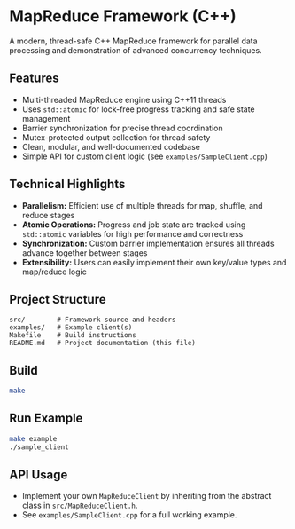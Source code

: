 # MapReduce Framework (C++)

A modern, thread-safe C++ MapReduce framework for parallel data processing and demonstration of advanced concurrency techniques.

## Features
- Multi-threaded MapReduce engine using C++11 threads
- Uses `std::atomic` for lock-free progress tracking and safe state management
- Barrier synchronization for precise thread coordination
- Mutex-protected output collection for thread safety
- Clean, modular, and well-documented codebase
- Simple API for custom client logic (see `examples/SampleClient.cpp`)

## Technical Highlights
- **Parallelism:** Efficient use of multiple threads for map, shuffle, and reduce stages
- **Atomic Operations:** Progress and job state are tracked using `std::atomic` variables for high performance and correctness
- **Synchronization:** Custom barrier implementation ensures all threads advance together between stages
- **Extensibility:** Users can easily implement their own key/value types and map/reduce logic

## Project Structure
```
src/        # Framework source and headers
examples/   # Example client(s)
Makefile    # Build instructions
README.md   # Project documentation (this file)
```

## Build

```sh
make
```

## Run Example

```sh
make example
./sample_client
```

## API Usage
- Implement your own `MapReduceClient` by inheriting from the abstract class in `src/MapReduceClient.h`.
- See `examples/SampleClient.cpp` for a full working example.
